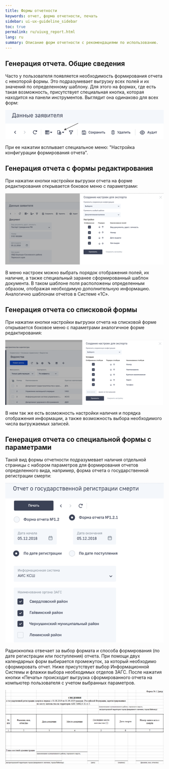 ```yaml
---
title: Формы отчетности
keywords: отчет, форма отчетности, печать
sidebar: ui-ux-guideline_sidebar
toc: true
permalink: ru/uiuxg_report.html
lang: ru
summary: Описание форм отчетности с рекомендациями по использованию.
---
```


## Генерация отчета. Общие сведения

Часто у пользователя появляется необходимость формирования отчета с некоторой формы. Это подразумевает выгрузку всех полей и их значений по определенному шаблону. Для этого на формах, где есть такая возможность, присутствует специальная кнопка, которая находится на панели инструментов. Выглядит она одинаково для всех форм:

![Кнопка создания отчета](/images/pages/guides/ui-ux-guideline/uiuxg_report/report_button.png)

При ее нажатии всплывает специальное меню: "Настройка конфигурации формирования отчета".

## Генерация отчета с формы редактирования

При нажатии кнопки настройки выгрузки отчета на форме редактирования открывается боковое меню с параметрами:

![Форма редактирования](/images/pages/guides/ui-ux-guideline/uiuxg_report/edit_form.png)

В меню настроек можно выбрать порядок отображения полей, их наличие, а также специальный заранее сформированный шаблон документа. В таком шаблоне поля расположены определенным образом, отображая необходимую дополнительную информацию. Аналогично шаблонам отчетов в Системе «1С».

## Генерация отчета со списковой формы

При нажатии кнопки настройки выгрузки отчета на списковой форме открывается боковое меню с параметрами аналогичное форме редактирования:

![Списковая форма](/images/pages/guides/ui-ux-guideline/uiuxg_report/list_form.png)

В нем так же есть возможность настройки наличия и порядка отображения информации, а также возможность выбора необходимого числа выгружаемых записей.

## Генерация отчета со специальной формы с параметрами

Такой вид формы отчетности подразумевает наличия отдельной страницы с набором параметров для формирования отчетов определенного вида, например, форма отчета о государственной регистрации смерти:

![Форма формирования отчета о смертях](/images/pages/guides/ui-ux-guideline/uiuxg_report/death_form.png)

Радиокнопка отвечает за выбор формата и способа формирования (по дате регистрации или поступления) отчета. При помощи двух календарных форм выбирается промежуток, за который необходимо сформировать отчет. Ниже присутствует выбор Информационной Системы и флажки выбора необходимых отделов ЗАГС. После нажатия кнопки «Печать» происходит выгрузка сформированного отчета на компьютер пользователя с учетом выбранных параметров.

![Шаблон на печать отчета о смертях](/images/pages/guides/ui-ux-guideline/uiuxg_report/death_report.png)
